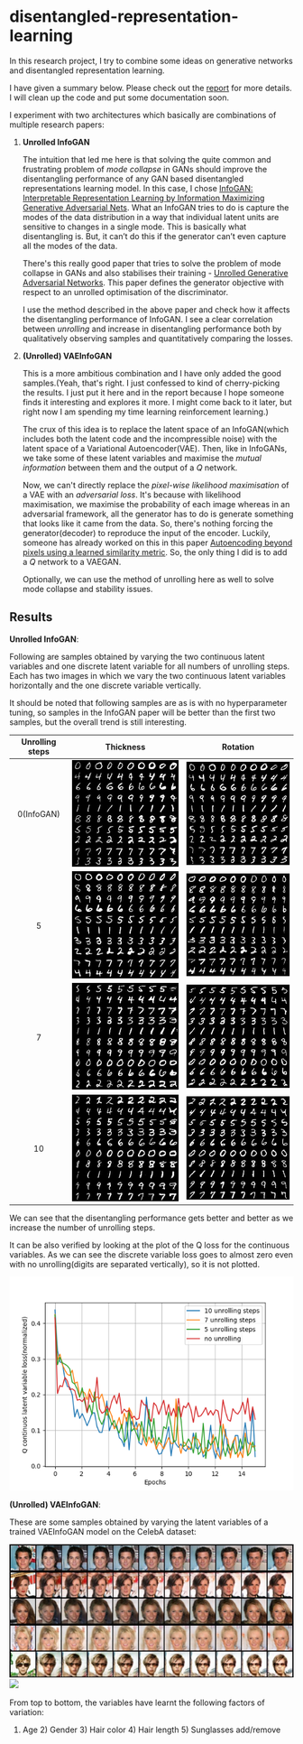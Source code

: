 # disentangled-representation-learning
In this research project, I try to combine some ideas on generative networks and disentangled representation learning.

I have given a summary below. Please check out the [report](report.pdf) for more details.
I will clean up the code and put some documentation soon.



I experiment with two architectures which basically are combinations of multiple research papers:

1. **Unrolled InfoGAN**

   The intuition that led me here is that solving the quite common and frustrating problem of *mode collapse* in GANs should improve the disentangling performance of any GAN based disentangled representations learning model. In this case, I chose [InfoGAN: Interpretable Representation Learning by Information Maximizing Generative Adversarial Nets](<https://arxiv.org/abs/1606.03657>). What an InfoGAN tries to do is capture the modes of the data distribution in a way that individual latent units are sensitive to changes in a single mode. This is basically what disentangling is. But, it can’t do this if the generator can’t even capture all the modes of the data.

   There's this really good paper that tries to solve the problem of mode collapse in GANs and also stabilises their training - [Unrolled Generative Adversarial Networks](<https://arxiv.org/abs/1611.02163>). This paper defines the generator objective with respect to an unrolled optimisation of the discriminator.

   I use the method described in the above paper and check how it affects the disentangling performance of InfoGAN. I see a clear correlation between *unrolling* and increase in disentangling performance both by qualitatively observing samples and quantitatively comparing the losses.



2. **(Unrolled) VAEInfoGAN**

   This is a more ambitious combination and I have only added the good samples.(Yeah, that's right. I just confessed to kind of cherry-picking the results. I just put it here and in the report because I hope someone finds it interesting and explores it more. I might come back to it later, but right now I am spending my time learning reinforcement learning.)

   The crux of this idea is to replace the latent space of an InfoGAN(which includes both the latent code and the incompressible noise) with the latent space of a Variational Autoencoder(VAE). Then, like in InfoGANs, we take some of these latent variables and maximise the *mutual information* between them and the output of a *Q* network.

   Now, we can't directly replace the *pixel-wise likelihood maximisation* of a VAE with an *adversarial loss*. It's because with likelihood maximisation, we maximise the probability of each image whereas in an adversarial framework, all the generator has to do is generate something that looks like it came from the data. So, there's nothing forcing the generator(decoder) to reproduce the input of the encoder. Luckily, someone has already worked on this in this paper [Autoencoding beyond pixels using a learned similarity metric](<https://arxiv.org/abs/1512.09300>). So, the only thing I did is to add a *Q* network to a VAEGAN.

   Optionally, we can use the method of unrolling here as well to solve mode collapse and stability issues.



## Results

**Unrolled InfoGAN**:

Following are samples obtained by varying the two continuous latent variables and one discrete latent variable for all numbers of unrolling steps. Each has two images in which we vary the two continuous latent variables horizontally and the one discrete variable vertically.

It should be noted that following samples are as is with no hyperparameter tuning, so samples in the InfoGAN paper will be better than the first two samples, but the overall trend is still interesting.

|Unrolling steps|                    Thickness                    |                    Rotation                    |
| :-----------: | :---------------------------------------------------: | :---------------------------------------------------: |
| 0(InfoGAN) | ![](unrolled_infogan/samples/sample_continous1_0.png) | ![](unrolled_infogan/samples/sample_continous2_0.png) |
| 5           | ![](unrolled_infogan/samples/sample_continous1_5.png) | ![](unrolled_infogan/samples/sample_continous2_5.png) |
| 7           | ![](unrolled_infogan/samples/sample_continous1_7.png) | ![](unrolled_infogan/samples/sample_continous2_7.png) |
| 10           | ![](unrolled_infogan/samples/sample_continous1_10.png) | ![](unrolled_infogan/samples/sample_continous2_10.png) |

We can see that the disentangling performance gets better and better as we increase the number of unrolling steps.



It can be also verified by looking at the plot of the Q loss for the continuous variables. As we can see the discrete variable loss goes to almost zero even with no unrolling(digits are separated vertically), so it is not plotted.

![](unrolled_infogan/samples/lossesQCon.png)



**(Unrolled) VAEInfoGAN**:

These are some samples obtained by varying the latent variables of a trained VAEInfoGAN model on the CelebA dataset:

![](vaeinfogan/samples/latent.jpeg)
![](https://www.researchgate.net/profile/Xiaoqiang-Li-17/publication/327949545/figure/fig1/AS:676010005630976@1538184753006/The-architectures-of-InfoGAN-and-SCGAN-InfoGAN-attempts-to-separate-the-condition-which.ppm)

From top to bottom, the variables have learnt the following factors of variation:
1) Age 2) Gender 3) Hair color 4) Hair length 5) Sunglasses add/remove

